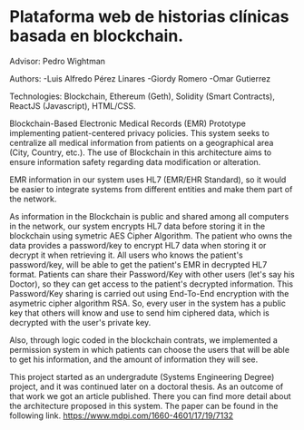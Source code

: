# Plataforma web de historias clínicas basada en blockchain.

Advisor: Pedro Wightman

Authors:  -Luis Alfredo Pérez Linares
          -Giordy Romero
          -Omar Gutierrez

Technologies: Blockchain, Ethereum (Geth), Solidity (Smart Contracts), ReactJS (Javascript), HTML/CSS.

Blockchain-Based Electronic Medical Records (EMR) Prototype implementing patient-centered privacy policies. This system seeks to centralize all medical information from patients on a geographical area (City, Country, etc.). The use of Blockchain in this architecture aims to ensure information safety regarding data modification or alteration.

EMR information in our system uses HL7 (EMR/EHR Standard), so it would be easier to integrate systems from different entities and make them part of the network.

As information in the Blockchain is public and shared among all computers in the network, our system encrypts HL7 data before storing it in the blockchain using symetric AES Cipher Algorithm. The patient who owns the data provides a password/key to encrypt HL7 data when storing it or decrypt it when retrieving it. All users who knows the patient's password/key, will be able to get the patient's EMR in decrypted HL7 format. Patients can share their Password/Key with other users (let's say his Doctor), so they can get access to the patient's decrypted information. This Password/Key sharing is carried out using End-To-End encryption with the asymetric cipher algorithm RSA. So, every user in the system has a public key that others will know and use to send him ciphered data, which is decrypted with the user's private key.

Also, through logic coded in the blockchain contrats, we implemented a permission system in which patients can choose the users that will be able to get his information, and the amount of information they will see. 

This project started as an undergradute (Systems Engineering Degree) project, and it was continued later on a doctoral thesis. As an outcome of that work we got an article published. There you can find more detail about the architecture proposed in this system. The paper can be found in the following link.
https://www.mdpi.com/1660-4601/17/19/7132
